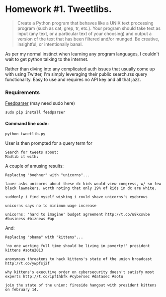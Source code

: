 # Homework #1. Tweetlibs.
>Create a Python program that behaves like a UNIX text processing program (such as cat, grep, tr, etc.). Your program should take text as input (any text, or a particular text of your choosing) and output a version of the text that has been filtered and/or munged. Be creative, insightful, or intentionally banal.

As per my normal instinct when learning any program languages, I couldn't wait to get python talking to the internet.

Rather than diving into any complicated auth issues that usually come up with using Twitter, I'm simply leveraging their public search.rss query functionality. Easy to use and requires no API key and all that jazz. 

### Requirements

[Feedparser](http://code.google.com/p/feedparser/) (may need sudo here)

	sudo pip install feedparser

#### Command line code: 

	python tweetlib.py
	
User is then prompted for a query term for 

	Search for tweets about:
	Madlib it with:
	
A couple of amusing results:
	
	Replacing "boehner" with "unicorns"...
	
	lauer asks unicorns about these dc kids would view congress, w/ so few black lawmakers. worth noting that only 19% of kids in dc are white.
	
	suddenly i find myself wishing i could shave unicorns's eyebrows
	
	unicorns says no to minimum wage increase
	
	unicorns: 'hard to imagine' budget agreement http://t.co/u8kxsvbe #business #biznews #ap
	
And:

	Replacing "obama" with "kittens"...
	
	'no one working full time should be living in poverty!' president kittens #sotu2013
	
	anonymous threatens to hack kittens's state of the union broadcast http://t.co/ywpfsj2f
	
	why kittens's executive order on cybersecurity doesn't satisfy most experts http://t.co/ipf1hbfk #cybersec #datasec #sotu
	
	join the state of the union: fireside hangout with president kittens on february 14.
